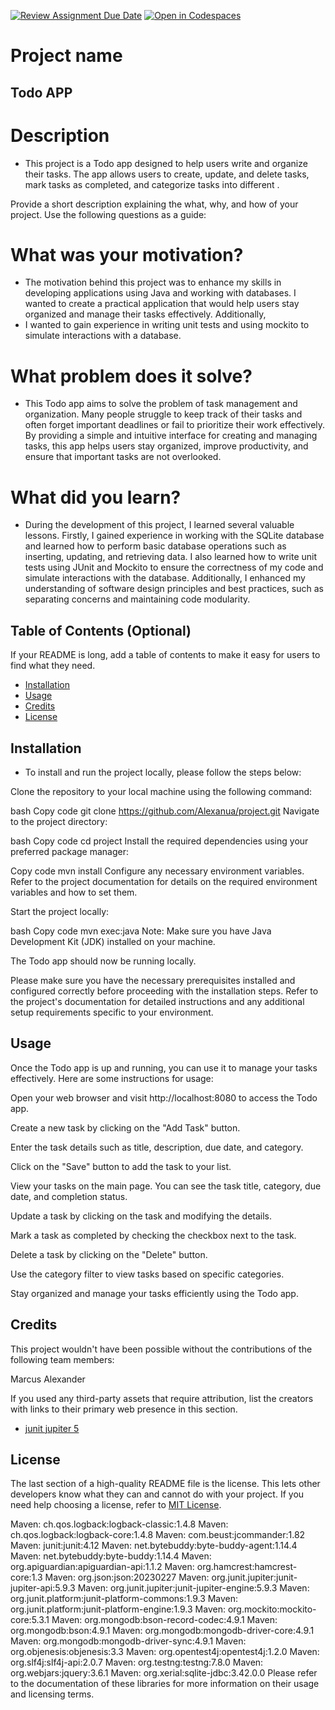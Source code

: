 [![Review Assignment Due Date](https://classroom.github.com/assets/deadline-readme-button-24ddc0f5d75046c5622901739e7c5dd533143b0c8e959d652212380cedb1ea36.svg)](https://classroom.github.com/a/MYVtI0hB)
[![Open in Codespaces](https://classroom.github.com/assets/launch-codespace-7f7980b617ed060a017424585567c406b6ee15c891e84e1186181d67ecf80aa0.svg)](https://classroom.github.com/open-in-codespaces?assignment_repo_id=11369389)
# Project name
## Todo APP

# Description
- This project is a Todo app designed to help users write and organize their tasks. The app allows users to create, update,
and delete tasks, mark tasks as completed, and categorize tasks into different .

Provide a short description explaining the what, why, and how of your project. Use the following questions as a guide:

# What was your motivation?
- The motivation behind this project was to enhance my skills in developing applications using Java and working with databases. I wanted to create a practical application that would help users stay organized and manage their tasks effectively. Additionally, 
- I wanted to gain experience in writing unit tests and using mockito to simulate interactions with a database.

# What problem does it solve?
- This Todo app aims to solve the problem of task management and organization. 
Many people struggle to keep track of their tasks and often forget important deadlines or fail to prioritize their work effectively. By providing a simple and intuitive interface for creating and managing tasks, 
this app helps users stay organized, improve productivity, and ensure that important tasks are not overlooked.

# What did you learn?
- During the development of this project, I learned several 
valuable lessons. Firstly, I gained experience in working with the SQLite database and 
learned how to perform basic database operations such as inserting, updating, and retrieving data. 
I also learned how to write unit tests using JUnit and Mockito to ensure the correctness of my code and simulate interactions with the database. Additionally, I enhanced my understanding of software design principles and best practices, such as separating concerns and maintaining code modularity.







## Table of Contents (Optional)

If your README is long, add a table of contents to make it easy for users to find what they need.

- [Installation](#installation)
- [Usage](#usage)
- [Credits](#credits)
- [License](#license)

## Installation

- To install and run the project locally, please follow the steps below:

Clone the repository to your local machine using the following command:

bash
Copy code
git clone https://github.com/Alexanua/project.git
Navigate to the project directory:

bash
Copy code
cd project
Install the required dependencies using your preferred package manager:

Copy code
mvn install
Configure any necessary environment variables. Refer to the project documentation for details on the required environment variables and how to set them.

Start the project locally:

bash
Copy code
mvn exec:java
Note: Make sure you have Java Development Kit (JDK) installed on your machine.

The Todo app should now be running locally. 

Please make sure you have the necessary prerequisites installed and configured correctly
before proceeding with the installation steps. Refer to the project's documentation for
detailed instructions and any additional setup requirements specific to your environment.



## Usage

Once the Todo app is up and running, you can use it to manage your tasks effectively. Here are some instructions for usage:

Open your web browser and visit http://localhost:8080 to access the Todo app.

Create a new task by clicking on the "Add Task" button.

Enter the task details such as title, description, due date, and category.

Click on the "Save" button to add the task to your list.

View your tasks on the main page. You can see the task title, category, due date, and completion status.

Update a task by clicking on the task and modifying the details.

Mark a task as completed by checking the checkbox next to the task.

Delete a task by clicking on the "Delete" button.

Use the category filter to view tasks based on specific categories.

Stay organized and manage your tasks efficiently using the Todo app.
## Credits

This project wouldn't have been possible without the contributions of the following team members:

Marcus 
Alexander




If you used any third-party assets that require attribution, list the creators with links to their primary web presence in this section.
* [junit jupiter 5](https://mvnrepository.com/artifact/org.junit.jupiter/junit-jupiter/5.7.0)



## License

The last section of a high-quality README file is the license. This lets other developers know what they can and cannot do with your project. If you need help choosing a license, refer to [MIT License](https://choosealicense.com/licenses/mit/).

Maven: ch.qos.logback:logback-classic:1.4.8
Maven: ch.qos.logback:logback-core:1.4.8
Maven: com.beust:jcommander:1.82
Maven: junit:junit:4.12
Maven: net.bytebuddy:byte-buddy-agent:1.14.4
Maven: net.bytebuddy:byte-buddy:1.14.4
Maven: org.apiguardian:apiguardian-api:1.1.2
Maven: org.hamcrest:hamcrest-core:1.3
Maven: org.json:json:20230227
Maven: org.junit.jupiter:junit-jupiter-api:5.9.3
Maven: org.junit.jupiter:junit-jupiter-engine:5.9.3
Maven: org.junit.platform:junit-platform-commons:1.9.3
Maven: org.junit.platform:junit-platform-engine:1.9.3
Maven: org.mockito:mockito-core:5.3.1
Maven: org.mongodb:bson-record-codec:4.9.1
Maven: org.mongodb:bson:4.9.1
Maven: org.mongodb:mongodb-driver-core:4.9.1
Maven: org.mongodb:mongodb-driver-sync:4.9.1
Maven: org.objenesis:objenesis:3.3
Maven: org.opentest4j:opentest4j:1.2.0
Maven: org.slf4j:slf4j-api:2.0.7
Maven: org.testng:testng:7.8.0
Maven: org.webjars:jquery:3.6.1
Maven: org.xerial:sqlite-jdbc:3.42.0.0
Please refer to the documentation of these libraries for more information on their usage and licensing terms.
